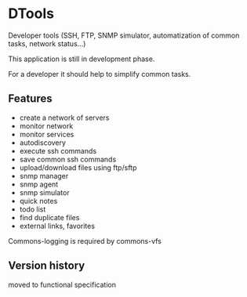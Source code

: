 # DTools
Developer tools (SSH, FTP, SNMP simulator, automatization of common tasks, network status...)

This application is still in development phase.

For a developer it should help to simplify common tasks.

## Features

- create a network of servers
- monitor network
- monitor services
- autodiscovery
- execute ssh commands
- save common ssh commands
- upload/download files using ftp/sftp
- snmp manager
- snmp agent
- snmp simulator
- quick notes
- todo list
- find duplicate files
- external links, favorites



Commons-logging is required by commons-vfs


## Version history

moved to functional specification




